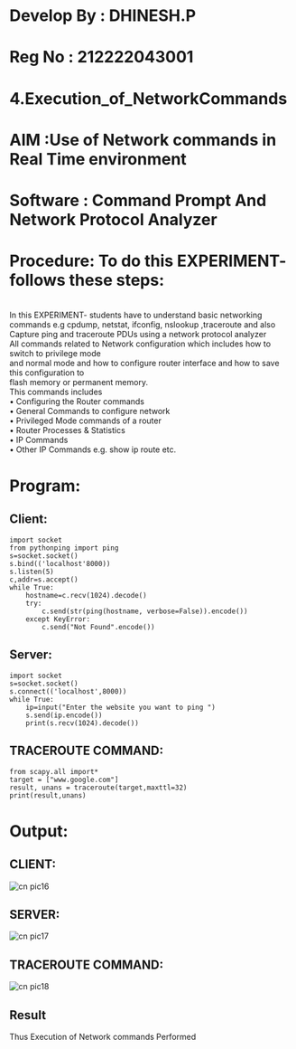 # Develop By : DHINESH.P
# Reg No : 212222043001
# 4.Execution_of_NetworkCommands
# AIM :Use of Network commands in Real Time environment
# Software : Command Prompt And Network Protocol Analyzer
# Procedure: To do this EXPERIMENT- follows these steps:
<BR>
In this EXPERIMENT- students have to understand basic networking commands e.g cpdump, netstat, ifconfig, nslookup ,traceroute and also Capture ping and traceroute PDUs using a network protocol analyzer 
<BR>
All commands related to Network configuration which includes how to switch to privilege mode
<BR>
and normal mode and how to configure router interface and how to save this configuration to
<BR>
flash memory or permanent memory.
<BR>
This commands includes
<BR>
• Configuring the Router commands
<BR>
• General Commands to configure network
<BR>
• Privileged Mode commands of a router 
<BR>
• Router Processes & Statistics
<BR>
• IP Commands
<BR>
• Other IP Commands e.g. show ip route etc.
<BR>

# Program:
## Client:
```
import socket 
from pythonping import ping 
s=socket.socket() 
s.bind(('localhost'8000)) 
s.listen(5) 
c,addr=s.accept() 
while True: 
    hostname=c.recv(1024).decode() 
    try: 
        c.send(str(ping(hostname, verbose=False)).encode()) 
    except KeyError: 
        c.send("Not Found".encode())
```
## Server:
```
import socket 
s=socket.socket() 
s.connect(('localhost',8000)) 
while True: 
    ip=input("Enter the website you want to ping ") 
    s.send(ip.encode()) 
    print(s.recv(1024).decode())
```
## TRACEROUTE COMMAND:
```
from scapy.all import* 
target = ["www.google.com"] 
result, unans = traceroute(target,maxttl=32) 
print(result,unans)
```


# Output:

## CLIENT:
![cn pic16](https://github.com/dhinesh00406/4.Execution_of_NetworkCommends/assets/147149471/70a86338-f44b-4fb6-bd56-33732d25f74a)


## SERVER:
![cn pic17](https://github.com/dhinesh00406/4.Execution_of_NetworkCommends/assets/147149471/bbb16c71-505d-430c-91c2-52f5556c5166)


## TRACEROUTE COMMAND:
![cn pic18](https://github.com/dhinesh00406/4.Execution_of_NetworkCommends/assets/147149471/2b6ae356-aa7b-4811-b565-da71de747d91)



## Result
Thus Execution of Network commands Performed 
